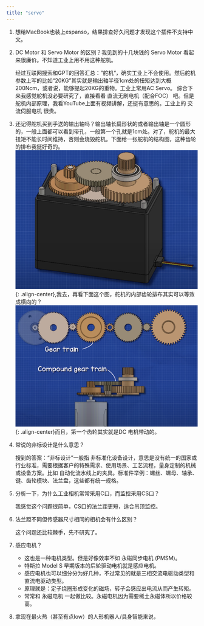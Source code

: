 ```yaml
---
title: "servo"
---
```



1. 想给MacBook也装上espanso，结果排查好久问题才发现这个插件不支持中文。
2. DC Motor 和 Servo Motor 的区别？我见到的十几块钱的 Servo Motor 看起来很廉价。不知道工业上用不用这种舵机。

    经过互联网搜索和GPT的回答汇总：”舵机“，确实工业上不会使用。然后舵机参数上写的比如“20KG”其实就是输出轴半径1cm处的扭矩达到大概200Ncm，或者说，能够提起20KG的重物。工业上常用AC Servo。
    综合下来我感觉舵机没必要研究了，直接看看 直流无刷电机（配合FOC） 吧。但是舵机内部原理，我看YouTube上面有视频讲解，还挺有意思的。工业上的 交流伺服电机 很贵。  
3. 还记得舵机买到手送的输出轴吗？输出轴长扁形状的或者输出轴是一个圆形的，一般上面都可以看到带孔，一般第一个孔就是1cm处。对了，舵机的最大扭矩不能长时间维持，否则会烧毁舵机。下面给一张舵机的结构图，这种齿轮的排布我挺好奇的。![image-center](/assets/images/servo.png){: .align-center},我去，再看下面这个图，舵机的内部齿轮排布其实可以等效成横向的？![image-center](/assets/images/servo_gear.png){: .align-center}而且，第一个齿轮其实就是DC 电机带动的。
4. 常说的非标设计是什么意思？

    搜到的答案：“非标设计”一般指 非标准化设备设计，意思是没有统一的国家或行业标准，需要根据客户的特殊需求、使用场景、工艺流程，量身定制的机械或设备方案。比如 自动化流水线上的夹具。标准件举例：螺丝、螺母、轴承、键、齿轮模块、法兰盘，这些都有统一规格。
5. 分析一下，为什么工业相机常常采用C口，而监控采用CS口？
    
    我感觉这个问题很简单，CS口的法兰距更短，适合吊顶监控。
6. 法兰距不同但传感器尺寸相同的相机会有什么区别？
    
    这个问题还比较棘手，先不研究了。
7. 感应电机？
    
    - 这也是一种电机类型。但是好像效率不如 永磁同步电机 (PMSM)。
    - 特斯拉 Model S 早期版本的后轮驱动电机就是感应电机。
    - 感应电机也可以细分分为好几种，不过常见的就是三相交流电驱动类型和直流电驱动类型。
    - 原理就是：定子绕圈形成变化的磁场，转子会感应出电流从而产生转矩。
    - 常常和 永磁电机 一起做比较。永磁电机因为需要稀土永磁体所以价格较高。
8. 拿现在最火热（甚至有点low）的人形机器人/具身智能来说，
